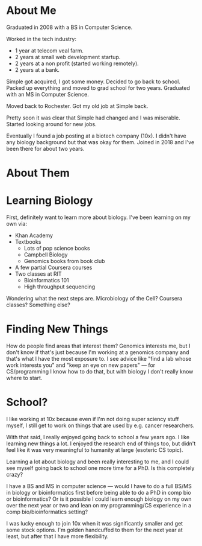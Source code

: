 # About Me

Graduated in 2008 with a BS in Computer Science.

Worked in the tech industry:

* 1 year at telecom veal farm.
* 2 years at small web development startup.
* 2 years at a non profit (started working remotely).
* 2 years at a bank.

Simple got acquired, I got some money.  Decided to go back to school.  Packed up
everything and moved to grad school for two years.  Graduated with an MS in
Computer Science.

Moved back to Rochester.  Got my old job at Simple back.

Pretty soon it was clear that Simple had changed and I was miserable.  Started
looking around for new jobs.

Eventually I found a job posting at a biotech company (10x).  I didn't have any
biology background but that was okay for them.  Joined in 2018 and I've been
there for about two years.

# About Them

# Learning Biology

First, definitely want to learn more about biology.  I've been learning on my
own via:

* Khan Academy
* Textbooks
  * Lots of pop science books
  * Campbell Biology
  * Genomics books from book club
* A few partial Coursera courses
* Two classes at RIT
  * Bioinformatics 101
  * High throughput sequencing

Wondering what the next steps are.  Microbiology of the Cell?  Coursera classes?
Something else?

# Finding New Things

How do people find areas that interest them?  Genomics interests me, but I don't
know if that's just because I'm working at a genomics company and that's what
I have the most exposure to.  I see advice like "find a lab whose work
interests you" and "keep an eye on new papers" — for CS/programming I know how
to do that, but with biology I don't really know where to start.

# School?

I like working at 10x because even if I'm not doing super sciency stuff myself,
I still get to work on things that are used by e.g. cancer researchers.

With that said, I really enjoyed going back to school a few years ago.  I like
learning new things a lot.  I enjoyed the research end of things too, but didn't
feel like it was very meaningful to humanity at large (esoteric CS topic).

Learning a lot about biology and been really interesting to me, and I could see
myself going back to school one more time for a PhD.  Is this completely crazy?

I have a BS and MS in computer science — would I have to do a full BS/MS in
biology or bioinformatics first before being able to do a PhD in comp bio or
bioinformatics?  Or is it possible I could learn enough biology on my own over
the next year or two and lean on my programming/CS experience in a comp
bio/bioinformatics setting?

I was lucky enough to join 10x when it was significantly smaller and get some
stock options.  I'm golden handcuffed to them for the next year at least, but
after that I have more flexibility.


